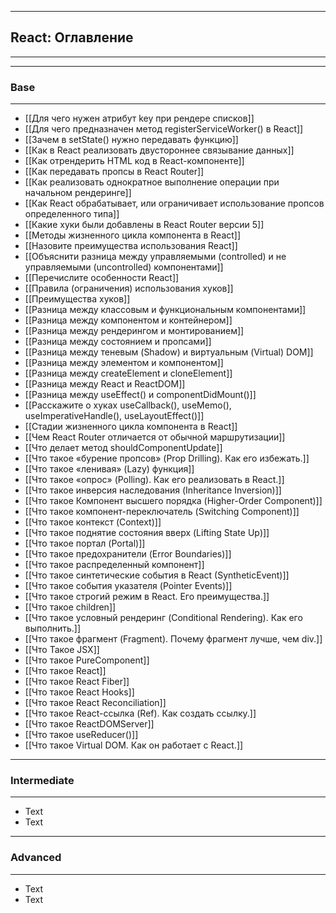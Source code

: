 ----
## React: Оглавление
---
---
### Base
---
- [[Для чего нужен атрибут key при рендере списков]]
- [[Для чего предназначен метод registerServiceWorker() в React]]
- [[Зачем в setState() нужно передавать функцию]]
- [[Как в React реализовать двустороннее связывание данных]]
- [[Как отрендерить HTML код в React-компоненте]]
- [[Как передавать пропсы в React Router]]
- [[Как реализовать однократное выполнение операции при начальном рендеринге]]
- [[Как React обрабатывает, или ограничивает использование пропсов определенного типа]]
- [[Какие хуки были добавлены в React Router версии 5]]
- [[Методы жизненного цикла компонента в React]]
- [[Назовите преимущества использования React]]
- [[Объяснити разница между управляемыми (controlled) и не управляемыми (uncontrolled) компонентами]]
- [[Перечислите особенности React]]
- [[Правила (ограничения) использования хуков]]
- [[Преимущества хуков]]
- [[Разница между классовым и функциональным компонентами]]
- [[Разница между компонентом и контейнером]]
- [[Разница между рендерингом и монтированием]]
- [[Разница между состоянием и пропсами]]
- [[Разница между теневым (Shadow) и виртуальным (Virtual) DOM]]
- [[Разница между элементом и компонентом]]
- [[Разница между createElement и cloneElement]]
- [[Разница между React и ReactDOM]]
- [[Разница между useEffect() и componentDidMount()]]
- [[Расскажите о хуках useCallback(), useMemo(), useImperativeHandle(), useLayoutEffect()]]
- [[Стадии жизненного цикла компонента в React]]
- [[Чем React Router отличается от обычной маршрутизации]]
- [[Что делает метод shouldComponentUpdate]]
- [[Что такое «бурение пропсов» (Prop Drilling). Как его избежать.]]
- [[Что такое «ленивая» (Lazy) функция]]
- [[Что такое «опрос» (Polling). Как его реализовать в React.]]
- [[Что такое инверсия наследования (Inheritance Inversion)]]
- [[Что такое Компонент высшего порядка (Higher-Order Component)]]
- [[Что такое компонент-переключатель (Switching Component)]]
- [[Что такое контекст (Context)]]
- [[Что такое поднятие состояния вверх (Lifting State Up)]]
- [[Что такое портал (Portal)]]
- [[Что такое предохранители (Error Boundaries)]]
- [[Что такое распределенный компонент]]
- [[Что такое синтетические события в React (SyntheticEvent)]]
- [[Что такое события указателя (Pointer Events)]]
- [[Что такое строгий режим в React. Его преимущества.]]
- [[Что такое сhildren]]
- [[Что такое условный рендеринг (Conditional Rendering). Как его выполнить.]]
- [[Что такое фрагмент (Fragment). Почему фрагмент лучше, чем div.]]
- [[Что Такое JSX]]
- [[Что такое PureComponent]]
- [[Что такое React]]
- [[Что такое React Fiber]]
- [[Что такое React Hooks]]
- [[Что такое React Reconciliation]]
- [[Что такое React-ссылка (Ref). Как создать ссылку.]]
- [[Что такое ReactDOMServer]]
- [[Что такое useReducer()]]
- [[Что такое Virtual DOM. Как он работает с React.]]
----
### Intermediate
---
- Text
- Text
----
### Advanced
---
- Text
- Text
